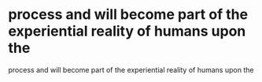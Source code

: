 # process and will become part of the experiential reality of humans upon the

process and will become part of the experiential reality of humans upon the